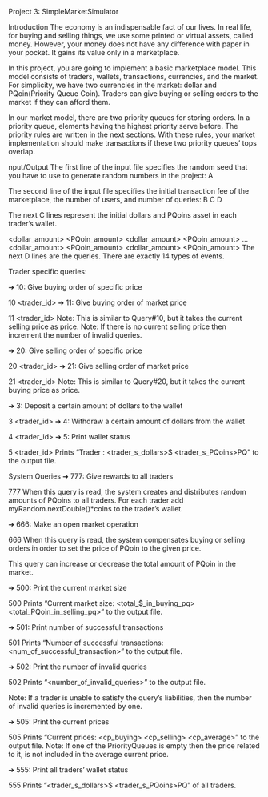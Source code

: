 Project 3: SimpleMarketSimulator

Introduction
The economy is an indispensable fact of our lives. In real life, for buying and selling things, we use some printed or virtual assets, called money. However, your money does not have any difference with paper in your pocket. It gains its value only in a marketplace.

In this project, you are going to implement a basic marketplace model. This model consists of traders, wallets, transactions, currencies, and the market. For simplicity, we have two currencies in the market: dollar and PQoin(Priority Queue Coin). Traders can give buying or selling orders to the market if they can afford them.

In our market model, there are two priority queues for storing orders. In a priority queue, elements having the highest priority serve before. The priority rules are written in the next sections. With these rules, your market implementation should make transactions if these two priority queues’ tops overlap.

nput/Output
The first line of the input file specifies the random seed that you have to use to generate random numbers in the project: A

The second line of the input file specifies the initial transaction fee of the marketplace, the number of users, and number of queries: B C D

The next C lines represent the initial dollars and PQoins asset in each trader’s wallet.

<dollar_amount> <PQoin_amount>
<dollar_amount> <PQoin_amount>
...
<dollar_amount> <PQoin_amount>
<dollar_amount> <PQoin_amount>
The next D lines are the queries. There are exactly 14 types of events.

Trader specific queries:

➔ 10: Give buying order of specific price

10 <trader_id> <price> <amount>
➔ 11: Give buying order of market price

11 <trader_id> <amount>
Note: This is similar to Query#10, but it takes the current selling price as price. Note: If there is no current selling price then increment the number of invalid queries.

➔ 20: Give selling order of specific price

20 <trader_id> <price> <amount>
➔ 21: Give selling order of market price

21 <trader_id> <amount>
Note: This is similar to Query#20, but it takes the current buying price as price.

➔ 3: Deposit a certain amount of dollars to the wallet

3 <trader_id> <amount>
➔ 4: Withdraw a certain amount of dollars from the wallet

4 <trader_id> <amount>
➔ 5: Print wallet status

5 <trader_id>
Prints “Trader : <trader_s_dollars>$ <trader_s_PQoins>PQ” to the output file.

System Queries
➔ 777: Give rewards to all traders

777
When this query is read, the system creates and distributes random amounts of PQoins to all traders. For each trader add myRandom.nextDouble()*coins to the trader’s wallet.

➔ 666: Make an open market operation

666 <price>
When this query is read, the system compensates buying or selling orders in order to set the price of PQoin to the given price.

This query can increase or decrease the total amount of PQoin in the market.

➔ 500: Print the current market size

500
Prints “Current market size: <total_$_in_buying_pq> <total_PQoin_in_selling_pq>” to the output file.

➔ 501: Print number of successful transactions

501
Prints “Number of successful transactions: <num_of_successful_transaction>” to the output file.

➔ 502: Print the number of invalid queries

502
Prints “<number_of_invalid_queries>” to the output file.

Note: If a trader is unable to satisfy the query’s liabilities, then the number of invalid queries is incremented by one.

➔ 505: Print the current prices

505
Prints “Current prices: <cp_buying> <cp_selling> <cp_average>” to the output file. Note: If one of the PriorityQueues is empty then the price related to it, is not included in the average current price.

➔ 555: Print all traders’ wallet status

555
Prints “<trader_s_dollars>$ <trader_s_PQoins>PQ” of all traders.
